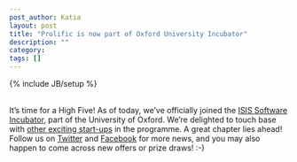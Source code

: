 ```yaml
---
post_author: Katia
layout: post
title: "Prolific is now part of Oxford University Incubator"
description: ""
category: 
tags: []
---
```

{% include JB/setup %}

<br/> It’s time for a High Five! As of today, we’ve officially joined the [ISIS Software Incubator](http://incubator.isis-innovation.com/), part of the University of Oxford. We’re delighted to touch base with [other exciting start-ups](http://incubator.isis-innovation.com/companies) in the programme. A great chapter lies ahead! Follow us on [Twitter](https://twitter.com/ProlificAc) and [Facebook](https://www.facebook.com/prolificacademic) for more news, and you may also happen to come across new offers or prize draws! :-)